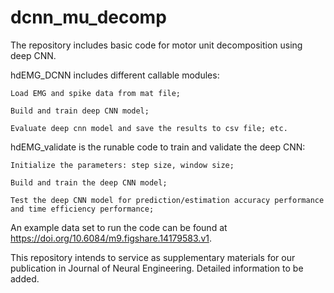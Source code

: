# dcnn_mu_decomp

The repository includes basic code for motor unit decomposition using deep CNN.

hdEMG_DCNN includes different callable modules: 
    
    Load EMG and spike data from mat file; 

    Build and train deep CNN model; 
  
    Evaluate deep cnn model and save the results to csv file; etc.
  

hdEMG_validate is the runable code to train and validate the deep CNN:

    Initialize the parameters: step size, window size;
  
    Build and train the deep CNN model;
  
    Test the deep CNN model for prediction/estimation accuracy performance and time efficiency performance;

An example data set to run the code can be found at https://doi.org/10.6084/m9.figshare.14179583.v1.

This repository intends to service as supplementary materials for our publication in Journal of Neural Engineering. 
Detailed information to be added.
